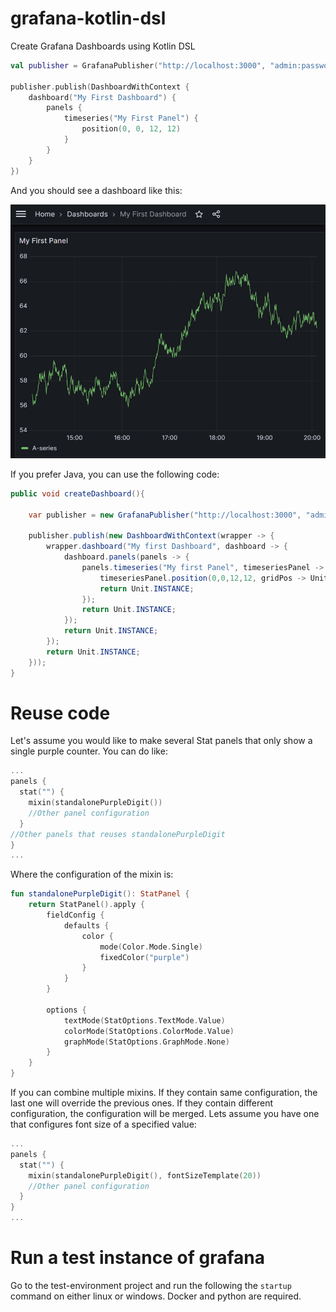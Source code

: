 # grafana-kotlin-dsl

Create Grafana Dashboards using Kotlin DSL
```kotlin
val publisher = GrafanaPublisher("http://localhost:3000", "admin:password", GrafanaPublisher.AuthType.Basic)

publisher.publish(DashboardWithContext {
    dashboard("My First Dashboard") {
        panels {
            timeseries("My First Panel") {
                position(0, 0, 12, 12)
            }
        }
    }
})
```
And you should see a dashboard like this:

![img.png](doc/images/hello-dashboard.png)


If you prefer Java, you can use the following code:
```java
public void createDashboard(){
    
    var publisher = new GrafanaPublisher("http://localhost:3000", "admin:password", GrafanaPublisher.AuthType.Basic);

    publisher.publish(new DashboardWithContext(wrapper -> {
        wrapper.dashboard("My first Dashboard", dashboard -> {
            dashboard.panels(panels -> {
                panels.timeseries("My first Panel", timeseriesPanel -> {
                    timeseriesPanel.position(0,0,12,12, gridPos -> Unit.INSTANCE);
                    return Unit.INSTANCE;
                });
                return Unit.INSTANCE;
            });
            return Unit.INSTANCE;
        });
        return Unit.INSTANCE;
    }));
}
```
# Reuse code
Let's assume you would like to make several Stat panels that only show a single purple counter. You can do like:
```kotlin
...
panels {
  stat("") {
    mixin(standalonePurpleDigit())
    //Other panel configuration
  }
//Other panels that reuses standalonePurpleDigit
}
...
```
Where the configuration of the mixin is:
```kotlin
fun standalonePurpleDigit(): StatPanel {
    return StatPanel().apply {
        fieldConfig {
            defaults {
                color {
                    mode(Color.Mode.Single)
                    fixedColor("purple")
                }
            }
        }

        options {
            textMode(StatOptions.TextMode.Value)
            colorMode(StatOptions.ColorMode.Value)
            graphMode(StatOptions.GraphMode.None)
        }
    }
}
```
If you can combine multiple mixins. If they contain same configuration, the last one will override the previous ones. If they contain different configuration, the configuration will be merged.
Lets assume you have one that configures font size of a specified value:
```kotlin
...
panels {
  stat("") {
    mixin(standalonePurpleDigit(), fontSizeTemplate(20))
    //Other panel configuration
  }
}
...
```
# Run a test instance of grafana
Go to the test-environment project and run the following the ```startup``` command on either linux or windows. Docker and python are required.
